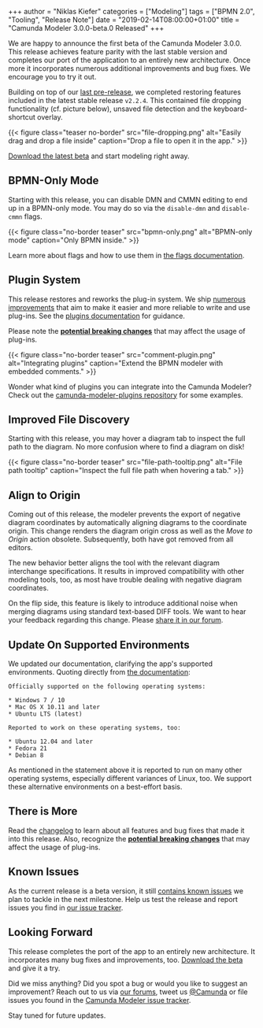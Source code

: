 
+++
author = "Niklas Kiefer"
categories = ["Modeling"]
tags = ["BPMN 2.0", "Tooling", "Release Note"]
date = "2019-02-14T08:00:00+01:00"
title = "Camunda Modeler 3.0.0-beta.0 Released"
+++

We are happy to announce the first beta of the Camunda Modeler 3.0.0. This release achieves feature parity with the last stable version and completes our port of the application to an entirely new architecture. Once more it incorporates numerous additional improvements and bug fixes. We encourage you to try it out.

<!--more-->

Building on top of our [last pre-release](https://blog.camunda.com/post/2019/01/camunda-modeler-3.0.0-0-released/), we completed restoring features included in the latest stable release `v2.2.4`. This contained file dropping functionality (cf. picture below), unsaved file detection and the keyboard-shortcut overlay.

{{< figure class="teaser no-border" src="file-dropping.png" alt="Easily drag and drop a file inside" caption="Drop a file to open it in the app." >}}

[Download the latest beta](https://camunda.org/release/camunda-modeler/3.0.0-beta.2/) and start modeling right away.


## BPMN-Only Mode

Starting with this release, you can disable DMN and CMMN editing to end up in a BPMN-only mode.
You may do so via the `disable-dmn` and `disable-cmmn` flags.

{{< figure class="no-border teaser" src="bpmn-only.png" alt="BPMN-only mode" caption="Only BPMN inside." >}}

Learn more about flags and how to use them in [the flags documentation](https://github.com/camunda/camunda-modeler/tree/master/docs/flags).


## Plugin System

This release restores and reworks the plug-in system. We ship [numerous improvements](https://github.com/camunda/camunda-modeler/blob/master/CHANGELOG.md#plug-ins) that aim to make it easier and more reliable to write and use plug-ins. See the [plugins documentation](https://github.com/camunda/camunda-modeler/tree/master/docs/plugins) for guidance.

Please note the [**potential breaking changes**](https://github.com/camunda/camunda-modeler/blob/master/CHANGELOG.md#breaking-changes) that may affect the usage of plug-ins.

{{< figure class="no-border teaser" src="comment-plugin.png" alt="Integrating plugins" caption="Extend the BPMN modeler with embedded comments." >}}

Wonder what kind of plugins you can integrate into the Camunda Modeler? Check out the [camunda-modeler-plugins repository](https://github.com/camunda/camunda-modeler-plugins) for some examples.


## Improved File Discovery

Starting with this release, you may hover a diagram tab to inspect the full path to the diagram. No more confusion where to find a diagram on disk!

{{< figure class="no-border teaser" src="file-path-tooltip.png" alt="File path tooltip" caption="Inspect the full file path when hovering a tab." >}}


## Align to Origin

Coming out of this release, the modeler prevents the export of negative diagram coordinates by automatically aligning diagrams to the coordinate origin. This change renders the diagram origin cross as well as the _Move to Origin_ action obsolete. Subsequently, both have got removed from all editors.

The new behavior better aligns the tool with the relevant diagram interchange specifications. It results in improved compatibility with other modeling tools, too, as most have trouble dealing with negative diagram coordinates.

On the flip side, this feature is likely to introduce additional noise when merging diagrams using standard text-based DIFF tools. We want to hear your feedback regarding this change. Please [share it in our forum](https://forum.camunda.org/c/modeler).


## Update On Supported Environments

We updated our documentation, clarifying the app's supported environments. Quoting directly from [the documentation](https://docs.camunda.org/manual/latest/installation/camunda-modeler/):

```
Officially supported on the following operating systems:

* Windows 7 / 10
* Mac OS X 10.11 and later
* Ubuntu LTS (latest)

Reported to work on these operating systems, too:

* Ubuntu 12.04 and later
* Fedora 21
* Debian 8
```

As mentioned in the statement above it is reported to run on many other operating systems, especially different variances of Linux, too. We support these alternative environments on a best-effort basis.


## There is More

Read the [changelog](https://github.com/camunda/camunda-modeler/blob/master/CHANGELOG.md#300-beta0) to learn about all features and bug fixes that made it into this release. Also, recognize the [**potential breaking changes**](https://github.com/camunda/camunda-modeler/blob/master/CHANGELOG.md#breaking-changes) that may affect the usage of plug-ins.


## Known Issues

As the current release is a beta version, it still [contains known issues](https://github.com/camunda/camunda-modeler/milestone/35) we plan to tackle in the next milestone. Help us test the release and report issues you find in [our issue tracker](https://github.com/camunda/camunda-modeler/issues/new/choose).


## Looking Forward

This release completes the port of the app to an entirely new architecture. It incorporates many bug fixes and improvements, too. [Download the beta](https://camunda.org/release/camunda-modeler/3.0.0-beta.2/) and give it a try.

Did we miss anything? Did you spot a bug or would you like to suggest an improvement? Reach out to us via [our forums](https://forum.camunda.org/c/modeler), tweet us [@Camunda](https://twitter.com/Camunda) or file issues you found in the [Camunda Modeler issue tracker](https://github.com/camunda/camunda-modeler/issues/new/choose).

Stay tuned for future updates.



